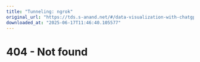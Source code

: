 ```yaml
---
title: "Tunneling: ngrok"
original_url: "https://tds.s-anand.net/#/data-visualization-with-chatgpt"
downloaded_at: "2025-06-17T11:46:40.105577"
---
```


404 - Not found
===============